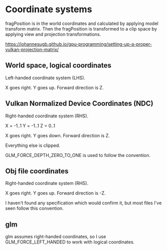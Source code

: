 Coordinate systems
==================

fragPosition is in the world coordinates and calculated by applying model transform matrix.
Then the fragPosition is transformed to a clip space by applying view and projection transformations.

https://johannesugb.github.io/gpu-programming/setting-up-a-proper-vulkan-projection-matrix/

World space, logical coordinates
--------------------------------
Left-handed coordinate system (LHS).

X goes right.
Y goes up.
Forward direction is Z.

Vulkan Normalized Device Coordinates (NDC)
------------------------------------------
Right-handed coordinate system (RHS).

X = -1..1
Y = -1..1
Z = 0..1

X goes right.
Y goes down.
Forward direction is Z.

Everything else is clipped.

GLM_FORCE_DEPTH_ZERO_TO_ONE is used to follow the convention.

Obj file coordinates
--------------------
Right-handed coordinate system (RHS).

X goes right.
Y goes up.
Forward direction is -Z.

I haven't found any specification which would confirm it, but most files I've seen follow this convention.

glm
---
glm assumes right-handed coordinates, so I use GLM_FORCE_LEFT_HANDED to work with logical coordinates.
